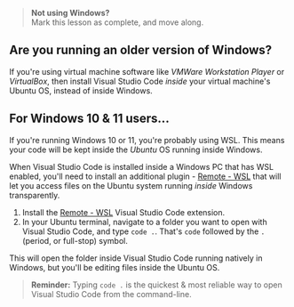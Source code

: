 > **Not using Windows?**\
> Mark this lesson as complete, and move along.

## Are you running an older version of Windows?

If you're using virtual machine software like _VMWare Workstation Player_ or _VirtualBox_, then install Visual Studio Code _inside_ your virtual machine's Ubuntu OS, instead of inside Windows.

## For Windows 10 & 11 users...

If you're running Windows 10 or 11, you're probably using WSL. This means your code will be kept inside the _Ubuntu_ OS running inside Windows.

When Visual Studio Code is installed inside a Windows PC that has WSL enabled, you'll need to install an additional plugin - [Remote - WSL](https://marketplace.visualstudio.com/items?itemName=ms-vscode-remote.remote-wsl) that will let you access files on the Ubuntu system running _inside_ Windows transparently.

1. Install the [Remote - WSL](https://marketplace.visualstudio.com/items?itemName=ms-vscode-remote.remote-wsl) Visual Studio Code extension.
2. In your Ubuntu terminal, navigate to a folder you want to open with Visual Studio Code, and type `code .`. That's `code` followed by the `.` (period, or full-stop) symbol.

This will open the folder inside Visual Studio Code running natively in Windows, but you'll be editing files inside the Ubuntu OS.

> **Reminder:** Typing `code .` is the quickest & most reliable way to open Visual Studio Code from the command-line.